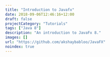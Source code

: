 ```yaml
---
title: "Introduction to Javafx"
date: 2018-09-06T12:46:16+12:00
draft: false
projectCategory: "Tutorials"
tags: ["Java 8"]
description: "An introduction to JavaFx 8."
images: []
url: "https://github.com/akshaybabloo/JavaFX"
noindex: true
---
```

